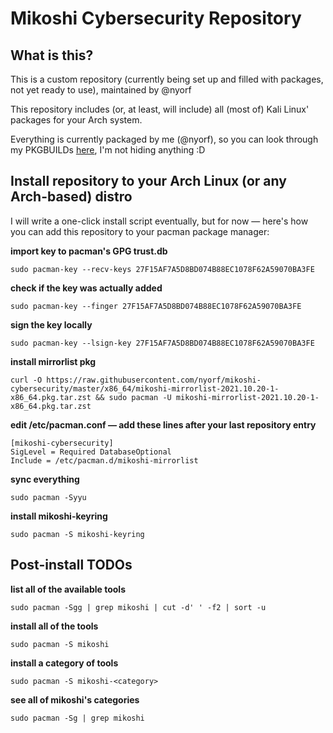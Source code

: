 # Mikoshi Cybersecurity Repository

## What is this?

This is a custom repository (currently being set up and filled with packages, not yet ready to use), maintained by @nyorf

This repository includes (or, at least, will include) all (most of) Kali Linux' packages for your Arch system.

Everything is currently packaged by me (@nyorf), so you can look through my PKGBUILDs [here](https://github.com/nyorf/PKGBUILDs), I'm not hiding anything :D

## Install repository to your Arch Linux (or any Arch-based) distro

I will write a one-click install script eventually, but for now — here's how you can add this repository to your pacman package manager:

**import key to pacman's GPG trust.db**

    sudo pacman-key --recv-keys 27F15AF7A5D8BD074B88EC1078F62A59070BA3FE

**check if the key was actually added**

    sudo pacman-key --finger 27F15AF7A5D8BD074B88EC1078F62A59070BA3FE

**sign the key locally**

    sudo pacman-key --lsign-key 27F15AF7A5D8BD074B88EC1078F62A59070BA3FE

**install mirrorlist pkg**

    curl -O https://raw.githubusercontent.com/nyorf/mikoshi-cybersecurity/master/x86_64/mikoshi-mirrorlist-2021.10.20-1-x86_64.pkg.tar.zst && sudo pacman -U mikoshi-mirrorlist-2021.10.20-1-x86_64.pkg.tar.zst

**edit /etc/pacman.conf — add these lines after your last repository entry**

    [mikoshi-cybersecurity]
    SigLevel = Required DatabaseOptional
    Include = /etc/pacman.d/mikoshi-mirrorlist

**sync everything**

    sudo pacman -Syyu

**install mikoshi-keyring**

    sudo pacman -S mikoshi-keyring

## Post-install TODOs

**list all of the available tools**

    sudo pacman -Sgg | grep mikoshi | cut -d' ' -f2 | sort -u

**install all of the tools**

    sudo pacman -S mikoshi

**install a category of tools**

    sudo pacman -S mikoshi-<category>

**see all of mikoshi's categories**

    sudo pacman -Sg | grep mikoshi

